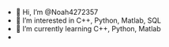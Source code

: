 - 👋 Hi, I’m @Noah4272357
- 👀 I’m interested in C++, Python, Matlab, SQL
- 🌱 I’m currently learning C++, Python, Matlab
-
<!---
Noah4272357/Noah4272357 is a ✨ special ✨ repository because its `README.md` (this file) appears on your GitHub profile.
You can click the Preview link to take a look at your changes.
--->

